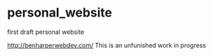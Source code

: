 # personal_website
first draft personal website

http://benharperwebdev.com/
This is an unfunished work in progress
